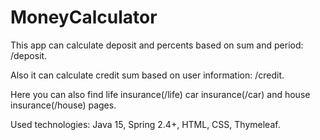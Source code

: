 # MoneyCalculator
This app can calculate deposit and percents based on sum and period: /deposit.

Also it can calculate credit sum based on user information: /credit.

Here you can also find life insurance(/life) car insurance(/car) and house insurance(/house) pages.

Used technologies: Java 15, Spring 2.4+, HTML, CSS, Thymeleaf.

